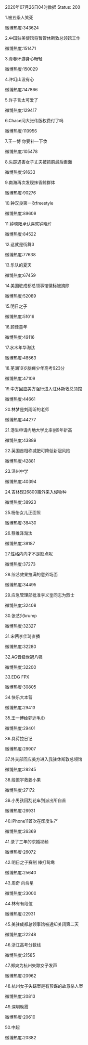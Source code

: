 2020年07月26日04时数据
Status: 200

1.被五条人笑死

微博热度:343624

2.中国驻美使馆将暂管休斯敦总领馆工作

微博热度:151471

3.青春环游身心畅轻

微博热度:150029

4.许幻山没有心

微博热度:147866

5.许子言太可爱了

微博热度:129417

6.Chace问大张伟版权费付了吗

微博热度:110956

7.王一博 你要补一下妆

微博热度:105478

8.失踪遇害女子丈夫被抓前最后画面

微博热度:91633

9.南海再次发现抹香鲸群体

微博热度:90276

10.钟汉良第一次freestyle

微博热度:89609

11.钟晓阳承认喜欢钟晓芹

微博热度:84522

12.这就是街舞3

微博热度:77638

13.乐队的夏天

微博热度:67459

14.美国驻成都总领事馆徽标被摘除

微博热度:52089

15.明日之子

微博热度:51016

16.顾佳童年

微博热度:49116

17.水木年华淘汰

微博热度:48563

18.芜湖19岁脑瘫少年高考623分

微博热度:47109

19.中方回应美方强行进入驻休斯敦总领馆

微博热度:44661

20.林梦是刘雨昕的老师

微博热度:44277

21.港生申请内地大学比率创9年新高

微博热度:43889

22.英国首相称减肥可降低新冠风险

微博热度:42881

23.温州中学

微博热度:40394

24.吉林现26800亩外来入侵物种

微博热度:38923

25.杨怡女儿正面照

微博热度:38430

26.蔡维泽淘汰

微博热度:38187

27.性格内向才不是缺点呢

微博热度:37273

28.综艺效果拉满的意外场面

微博热度:34495

29.应急管理部批准李义奎同志为烈士

微博热度:32408

30.张艺兴krump

微博热度:32327

31.宋茜李佳琦直播

微博热度:32280

32.AG晋级世冠八强

微博热度:32200

33.EDG FPX

微博热度:30805

34.快乐大本营

微博热度:29413

35.王一博给梦迪毛巾

微博热度:29401

36.具荷拉日记

微博热度:28907

37.外交部回应美方进入我驻休斯敦总领馆

微博热度:28245

38.段振宇救姜小果

微博热度:27172

39.小男孩因刮花车到派出所自首

微博热度:26931

40.iPhone11首次在印度生产

微博热度:26369

41.录了三年的求婚视频

微博热度:26072

42.明日之子赛制 棒打鸳鸯

微博热度:25640

43.周奇 向俞星

微博热度:23000

44.林有有段位

微博热度:22931

45.美驻成都总领事馆被通知关闭第二天

微博热度:22248

46.浙江高考分数线

微博热度:21585

47.郑爽为杭州失踪女子发声

微博热度:20962

48.杭州女子失踪案是有预谋的故意杀人案

微博热度:20813

49.深圳晚霞

微博热度:20610

50.中超

微博热度:20382

